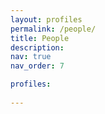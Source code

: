 ```yaml
---
layout: profiles
permalink: /people/
title: People
description: 
nav: true
nav_order: 7

profiles:
 
---
```

